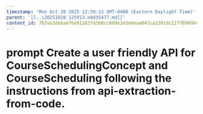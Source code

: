 ```yaml
---
timestamp: 'Mon Oct 20 2025 12:59:13 GMT-0400 (Eastern Daylight Time)'
parent: '[[..\20251020_125913.e6d35477.md]]'
content_id: 703aa2dabaef6e011837d3b0cc809e2e5edeaa043ca1391dc11770989b6d37e0
---
```


# prompt Create a user friendly API for CourseSchedulingConcept and CourseScheduling following the instructions from api-extraction-from-code.

